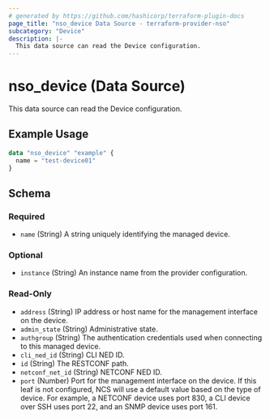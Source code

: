 ```yaml
---
# generated by https://github.com/hashicorp/terraform-plugin-docs
page_title: "nso_device Data Source - terraform-provider-nso"
subcategory: "Device"
description: |-
  This data source can read the Device configuration.
---
```


# nso_device (Data Source)

This data source can read the Device configuration.

## Example Usage

```terraform
data "nso_device" "example" {
  name = "test-device01"
}
```

<!-- schema generated by tfplugindocs -->
## Schema

### Required

- `name` (String) A string uniquely identifying the managed device.

### Optional

- `instance` (String) An instance name from the provider configuration.

### Read-Only

- `address` (String) IP address or host name for the management interface on the device.
- `admin_state` (String) Administrative state.
- `authgroup` (String) The authentication credentials used when connecting to this managed device.
- `cli_ned_id` (String) CLI NED ID.
- `id` (String) The RESTCONF path.
- `netconf_net_id` (String) NETCONF NED ID.
- `port` (Number) Port for the management interface on the device. If this leaf is not configured, NCS will use a default value based on the type of device. For example, a NETCONF device uses port 830, a CLI device over SSH uses port 22, and an SNMP device uses port 161.


